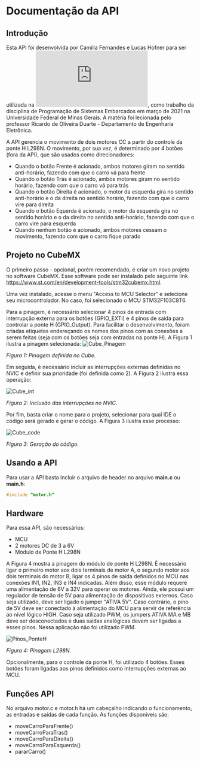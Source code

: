 # Documentação da API

## Introdução
  
Esta API foi desenvolvida por Camilla Fernandes e Lucas Hofner para ser utilizada na ![AN Aplicação com Pequenos Motores DC](https://github.com/LucasHofner/Carro_MotorCC/blob/master/AN%20-%20Motores%20DC.pdf), como trabalho da disciplina de Programação de Sistemas Embarcados em março de 2021 na Universidade Federal de Minas Gerais. A matéria foi lecionada pelo professor Ricardo de Oliveira Duarte - Departamento de Engenharia Eletrônica. 

A API gerencia o movimento de dois motores CC a partir do controle da ponte H L298N. O movimento, por sua vez, é determinado por 4 botões (fora da API), que são usados como direcionadores:
* Quando o botão Frente é acionado, ambos motores giram no sentido anti-horário, fazendo com que o carro vá para frente
* Quando o botão Trás é acionado, ambos motores giram no sentido horário, fazendo com que o carro vá para trás
* Quando o botão Direita é acionado, o motor da esquerda gira no sentido anti-horário e o da direita no sentido horário, fazendo com que o carro vire para direita
* Quando o botão Equerda é acionado, o motor da esquerda gira no sentido horário e o da direita no sentido anti-horário, fazendo com que o carro vire para esquerda
* Quando nenhum botão é acionado, ambos motores cessam o movimento, fazendo com que o carro fique parado

## Projeto no CubeMX
O primeiro passo - opcional, porém recomendado, é criar um novo projeto no software CubeMX. Esse software pode ser instalado pelo seguinte link
https://www.st.com/en/development-tools/stm32cubemx.html.

Uma vez instalado, acesse o menu "Access to MCU Selector" e selecione seu microcontrolador. No caso, foi selecionado o MCU STM32F103C8T6.

Para a pinagem, é necessário selecionar 4 pinos de entrada com interrupção externa para os botões (GPIO_EXTI) e 4 pinos de saída para controlar a ponte H (GPIO_Output). Para facilitar o desenvolvimento, foram criadas etiquetas endereçando os nomes dos pinos com as conexões a serem feitas (seja com os botões seja com entradas na ponte H). A Figura 1 ilustra a pinagem selecionada:
![Cube_Pinagem](https://github.com/LucasHofner/Carro_MotorCC/blob/master/Images/pinout.PNG)

_Figura 1: Pinagem definida no Cube._

Em seguida, é necessário incluir as interrupções externas definidas no NVIC e definir sua prioridade (foi definida como 2). A Figura 2 ilustra essa operação:

![Cube_int](https://github.com/LucasHofner/Carro_MotorCC/blob/master/Images/interrup.PNG)

_Figura 2: Inclusão das interrupções no NVIC._

Por fim, basta criar o nome para o projeto, selecionar para qual IDE o código será gerado e gerar o código. A Figura 3 ilustra esse processo:

![Cube_code](https://github.com/LucasHofner/Carro_MotorCC/blob/master/Images/codegen.PNG)

_Figura 3: Geração do código._

## Usando a API

Para usar a API basta incluir o arquivo de header no arquivo **main.c** ou **main.h**:
~~~c++
#include "motor.h"
~~~ 

## Hardware
Para essa API, são necessários:
* MCU
* 2 motores DC de 3 a 6V
* Módulo de Ponte H L298N

A Figura 4 mostra a pinagem do módulo de ponte H L298N. É necessário ligar o primeiro motor aos dois terminais de motor A, o segundo motor aos dois terminais do motor B, ligar os 4 pinos de saída definidos no MCU nas conexões IN1, IN2, IN3 e IN4 indicadas. Além disso, esse módulo requere uma alimentação de 6V a 32V para operar os motores. Ainda, ele possui um regulador de tensão de 5V para alimentação de dispositivos externos. Caso seja utilizado, deve ser ligado o jumper "ATIVA 5V". Caso contrário, o pino de 5V deve ser conectado à alimentação do MCU para servir de referência ao nível lógico HIGH. Caso seja utilizado PWM, os jumpers ATIVA MA e MB deve ser desconectados e duas saídas analógicas devem ser ligadas a esses pinos. Nessa aplicação não foi utilizado PWM.

![Pinos_PonteH](https://www.theengineeringprojects.com/wp-content/uploads/2017/07/L298-Pinout.jpg)

_Figura 4: Pinagem L298N._

Opcionalmente, para o controle da ponte H, foi utilizado 4 botões. Esses botões foram ligadas aos pinos definidos como interrupções externas ao MCU.



## Funções API 
No arquivo motor.c e motor.h há um cabeçalho indicando o funcionamento, as entradas e saídas de cada função. As funções disponíveis são:
* moveCarroParaFrente()
* moveCarroParaTras()
* moveCarroParaDireita()
* moveCarroParaEsquerda()
* pararCarro()
